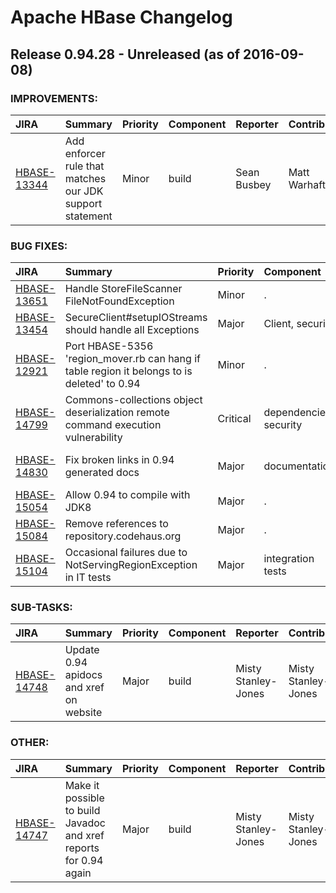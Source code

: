 
<!---
# Licensed to the Apache Software Foundation (ASF) under one
# or more contributor license agreements.  See the NOTICE file
# distributed with this work for additional information
# regarding copyright ownership.  The ASF licenses this file
# to you under the Apache License, Version 2.0 (the
# "License"); you may not use this file except in compliance
# with the License.  You may obtain a copy of the License at
#
#     http://www.apache.org/licenses/LICENSE-2.0
#
# Unless required by applicable law or agreed to in writing, software
# distributed under the License is distributed on an "AS IS" BASIS,
# WITHOUT WARRANTIES OR CONDITIONS OF ANY KIND, either express or implied.
# See the License for the specific language governing permissions and
# limitations under the License.
-->
# Apache HBase Changelog

## Release 0.94.28 - Unreleased (as of 2016-09-08)



### IMPROVEMENTS:

| JIRA | Summary | Priority | Component | Reporter | Contributor |
|:---- |:---- | :--- |:---- |:---- |:---- |
| [HBASE-13344](https://issues.apache.org/jira/browse/HBASE-13344) | Add enforcer rule that matches our JDK support statement |  Minor | build | Sean Busbey | Matt Warhaftig |


### BUG FIXES:

| JIRA | Summary | Priority | Component | Reporter | Contributor |
|:---- |:---- | :--- |:---- |:---- |:---- |
| [HBASE-13651](https://issues.apache.org/jira/browse/HBASE-13651) | Handle StoreFileScanner FileNotFoundException |  Minor | . | Matteo Bertozzi | Matteo Bertozzi |
| [HBASE-13454](https://issues.apache.org/jira/browse/HBASE-13454) | SecureClient#setupIOStreams should handle all Exceptions |  Major | Client, security | Jianwei Cui | Jianwei Cui |
| [HBASE-12921](https://issues.apache.org/jira/browse/HBASE-12921) | Port HBASE-5356 'region\_mover.rb can hang if table region it belongs to is deleted' to 0.94 |  Minor | . | Liu Shaohui | Liu Shaohui |
| [HBASE-14799](https://issues.apache.org/jira/browse/HBASE-14799) | Commons-collections object deserialization remote command execution vulnerability |  Critical | dependencies, security | Andrew Purtell | Andrew Purtell |
| [HBASE-14830](https://issues.apache.org/jira/browse/HBASE-14830) | Fix broken links in 0.94 generated docs |  Major | documentation | Misty Stanley-Jones | Misty Stanley-Jones |
| [HBASE-15054](https://issues.apache.org/jira/browse/HBASE-15054) | Allow 0.94 to compile with JDK8 |  Major | . | Lars Hofhansl | Lars Hofhansl |
| [HBASE-15084](https://issues.apache.org/jira/browse/HBASE-15084) | Remove references to repository.codehaus.org |  Major | . | Lars Hofhansl | Lars Hofhansl |
| [HBASE-15104](https://issues.apache.org/jira/browse/HBASE-15104) | Occasional failures due to NotServingRegionException in IT tests |  Major | integration tests | huaxiang sun | huaxiang sun |


### SUB-TASKS:

| JIRA | Summary | Priority | Component | Reporter | Contributor |
|:---- |:---- | :--- |:---- |:---- |:---- |
| [HBASE-14748](https://issues.apache.org/jira/browse/HBASE-14748) | Update 0.94 apidocs and xref on website |  Major | build | Misty Stanley-Jones | Misty Stanley-Jones |


### OTHER:

| JIRA | Summary | Priority | Component | Reporter | Contributor |
|:---- |:---- | :--- |:---- |:---- |:---- |
| [HBASE-14747](https://issues.apache.org/jira/browse/HBASE-14747) | Make it possible to build Javadoc and xref reports for 0.94 again |  Major | build | Misty Stanley-Jones | Misty Stanley-Jones |


